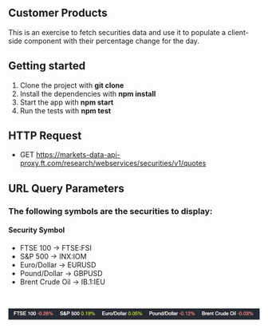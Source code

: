 ## Customer Products

This is an exercise to fetch securities data and use it to populate a client-side component with their percentage change for the day.

## Getting started

1. Clone the project with **git clone**
2. Install the dependencies with **npm install**
3. Start the app with **npm start**
4. Run the tests with **npm test**

## HTTP Request

- GET https://markets-data-api-proxy.ft.com/research/webservices/securities/v1/quotes

## URL Query Parameters

### The following symbols are the securities to display:

#### Security Symbol

- FTSE 100 -> FTSE:FSI
- S&P 500 -> INX:IOM
- Euro/Dollar -> EURUSD
- Pound/Dollar -> GBPUSD
- Brent Crude Oil -> IB.1:IEU

<br/>

![alt text](./public/screenshot.JPG)
